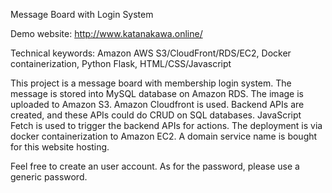 Message Board with Login System <br>

Demo website: http://www.katanakawa.online/  <br>

Technical keywords: Amazon AWS S3/CloudFront/RDS/EC2, Docker containerization, Python Flask, HTML/CSS/Javascript

This project is a message board with membership login system. The message is stored into MySQL database on Amazon RDS. The image is uploaded to Amazon S3. Amazon Cloudfront is used. Backend APIs are created, and these APIs could do CRUD on SQL databases. JavaScript Fetch is used to trigger the backend APIs for actions. The deployment is via docker containerization to Amazon EC2. A domain service name is bought for this website hosting. <br>

Feel free to create an user account. As for the password, please use a generic password. <br>
